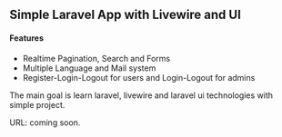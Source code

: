 ## Simple Laravel App with Livewire and UI

#### Features
- Realtime Pagination, Search and Forms
- Multiple Language and Mail system
- Register-Login-Logout for users and Login-Logout for admins

The main goal is learn laravel, livewire and laravel ui technologies with simple project.

URL: coming soon.
